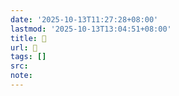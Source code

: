 ```yaml
---
date: '2025-10-13T11:27:28+08:00'
lastmod: '2025-10-13T13:04:51+08:00'
title: 󰗻
url: 󰗻
tags: []
src:
note:
---
```

